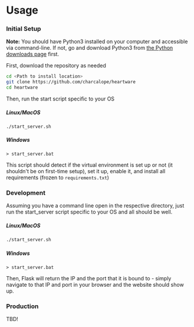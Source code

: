 # Usage

### Initial Setup

**Note:** You should have Python3 installed on your computer and accessible via command-line. If not, go and download Python3 from [the Python downloads page](https://www.python.org/downloads/) first.

First, download the repository as needed

```bash
cd <Path to install location>
git clone https://github.com/charcalope/heartware
cd heartware
```

Then, run the start script specific to your OS

##### Linux/MacOS

```
./start_server.sh
```

##### Windows

```
> start_server.bat
```

This script should detect if the virtual environment is set up or not (it shouldn't be on first-time setup), set it up, enable it, and install all requirements (frozen to `requirements.txt`)

### Development

Assuming you have a command line open in the respective directory, just run the start_server script specific to your OS and all should be well.

##### Linux/MacOS

```bash
./start_server.sh
```

##### Windows

```
> start_server.bat
```

Then, Flask will return the IP and the port that it is bound to - simply navigate to that IP and port in your browser and the website should show up.

### Production

TBD!